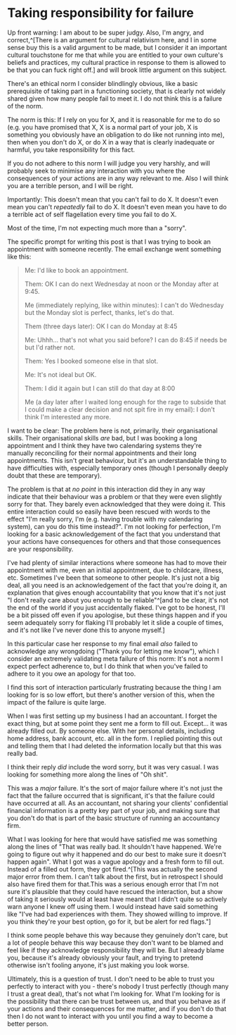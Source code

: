 # Taking responsibility for failure

Up front warning: I am about to be super judgy. Also, I'm angry, and correct,^[There is an argument for cultural relativism here, and I in some sense buy this is a valid argument to be made, but I consider it an important cultural touchstone for me that while you are entitled to your own culture's beliefs and practices, my cultural practice in response to them is allowed to be that you can fuck right off.] and will brook little argument on this subject.

There's an ethical norm I consider blindlingly obvious, like a basic prerequisite of taking part in a functioning society, that is clearly not widely shared given how many people fail to meet it. I do not think this is a failure of the norm.

The norm is this: If I rely on you for X, and it is reasonable for me to do so (e.g. you have promised that X, X is a normal part of your job, X is something you obviously have an obligation to do like not running into me), then when you don't do X, or do X in a way that is clearly inadequate or harmful, you take responsibility for this fact.

If you do not adhere to this norm I will judge you very harshly, and will probably seek to minimise any interaction with you where the consequences of your actions are in any way relevant to me. Also I will think you are a terrible person, and I will be right.

Importantly: This doesn't mean that you can't fail to do X. It doesn't even mean you can't *repeatedly* fail to do X. It doesn't even mean you have to do a terrible act of self flagellation every time you fail to do X.

Most of the time, I'm not expecting much more than a "sorry".

The specific prompt for writing this post is that I was trying to book an appointment with someone recently. The email exchange went something like this:

> Me: I'd like to book an appointment.
>
> Them: OK I can do next Wednesday at noon or the Monday after at 9:45.
>
> Me (immediately replying, like within minutes): I can't do Wednesday but the Monday slot is perfect, thanks, let's do that.
>
> Them (three days later): OK I can do Monday at 8:45
>
> Me: Uhhh... that's not what you said before? I can do 8:45 if needs be but I'd rather not.
>
> Them: Yes I booked someone else in that slot.
>
> Me: It's not ideal but OK.
>
> Them: I did it again but I can still do that day at 8:00
>
> Me (a day later after I waited long enough for the rage to subside that I could make a clear decision and not spit fire in my email): I don't think I'm interested any more.

I want to be clear: The problem here is not, primarily, their organisational skills. Their organisational skills *are* bad, but I was booking a long appointment and I think they have two calendaring systems they're manually reconciling for their normal appointments and their long appointments. This isn't great behaviour, but it's an understandable thing to have difficulties with, especially temporary ones (though I personally deeply doubt that these are temporary).

The problem is that at *no point* in this interaction did they in any way indicate that their behaviour was a problem or that they were even slightly sorry for that. They barely even acknowledged that they were doing it. This entire interaction could so easily have been rescued with words to the effect "I'm really sorry, I'm (e.g. having trouble with my calendaring system), can you do this time instead?". I'm not looking for perfection, I'm looking for a basic acknowledgement of the fact that you understand that your actions have consequences for others and that those consequences are your responsibility.

I've had plenty of similar interactions where someone has had to move their appointment with me, even an initial appointment, due to childcare, illness, etc. Sometimes I've been that someone to other people. It's just not a big deal, all you need is an acknowledgement of the fact that you're doing it, an explanation that gives enough accountability that you know that it's not just "I don't really care about you enough to be reliable"^[and to be clear, it's not the end of the world if you just accidentally flaked. I've got to be honest, I'll be a bit pissed off even if you apologise, but these things happen and if you seem adequately sorry for flaking I'll probably let it slide a couple of times, and it's not like I've never done this to anyone myself.]

In this particular case her response to my final email *also* failed to acknowledge any wrongdoing ("Thank you for letting me know"), which I consider an extremely validating meta failure of this norm: It's not a norm I expect perfect adherence to, but I do think that when you've failed to adhere to it you owe an apology for that too.

I find this sort of interaction particularly frustrating because the thing I am looking for is so low effort, but there's another version of this, when the impact of the failure is quite large.

When I was first setting up my business I had an accountant. I forget the exact thing, but at some point they sent me a form to fill out. Except... it was already filled out. By someone else. With her personal details, including home address, bank account, etc. all in the form.
I replied pointing this out and telling them that I had deleted the information locally but that this was really bad.

I think their reply *did* include the word sorry, but it was very casual. I was looking for something more along the lines of "Oh shit".

This was a *major* failure. It's the sort of major failure where it's not just the fact that the failure occurred that is significant, it's that the failure could have occurred at all. As an accountant, not sharing your clients' confidential financial information is a pretty key part of your job, and making sure that you don't do that is part of the basic structure of running an accountancy firm.

What I was looking for here that would have satisfied me was something along the lines of "That was really bad. It shouldn't have happened. We're going to figure out why it happened and do our best to make sure it doesn't happen again". What I got was a vague apology and a fresh form to fill out. Instead of a filled out form, they got fired.^[This was actually the second major error from them. I can't talk about the first, but in retrospect I should also have fired them for that.This was a serious enough error that I'm not sure it's plausible that they could have rescued the interaction,  but a show of taking it seriously would at least have meant that I didn't quite so actively warn anyone I knew off using them. I  would instead have said something like "I've had bad experiences with them. They showed willing to improve. If you think they're your best option, go for it, but be alert for red flags."]

I think some people behave this way because they genuinely don't care, but a lot of people behave this way because they don't want to be blamed and feel like if they acknowledge responsibility they will be. But I already blame you, because it's already obviously your fault, and trying to pretend otherwise isn't fooling anyone, it's just making you look worse.

Ultimately, this is a question of trust. I don't need to be able to trust you perfectly to interact with you - there's nobody I trust perfectly (though many I trust a great deal), that's not what I'm looking for. What I'm looking for is the possibility that there can be trust between us, and that you behave as if your actions and their consequences for me matter, and if you don't do that then I do not want to interact with you until you find a way to become a better person.
